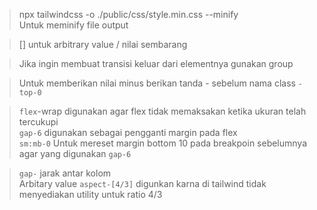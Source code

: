 >npx tailwindcss -o ./public/css/style.min.css --minify <br>
>Untuk meminify file output <br>

>[] untuk arbitrary value / nilai sembarang <br>

>Jika ingin membuat transisi keluar dari elementnya gunakan group<br>

>Untuk memberikan nilai minus berikan tanda - sebelum nama class `-top-0`<br>

>`flex`-wrap digunakan agar flex tidak memaksakan ketika ukuran telah tercukupi<br>
>`gap-6` digunakan sebagai pengganti margin pada flex<br>
>`sm:mb-0` Untuk mereset margin bottom 10 pada breakpoin sebelumnya agar yang digunakan `gap-6`<br>

>`gap-` jarak antar kolom<br>
>Arbitary value `aspect-[4/3]` digunkan karna di tailwind tidak menyediakan utility untuk ratio 4/3<br>